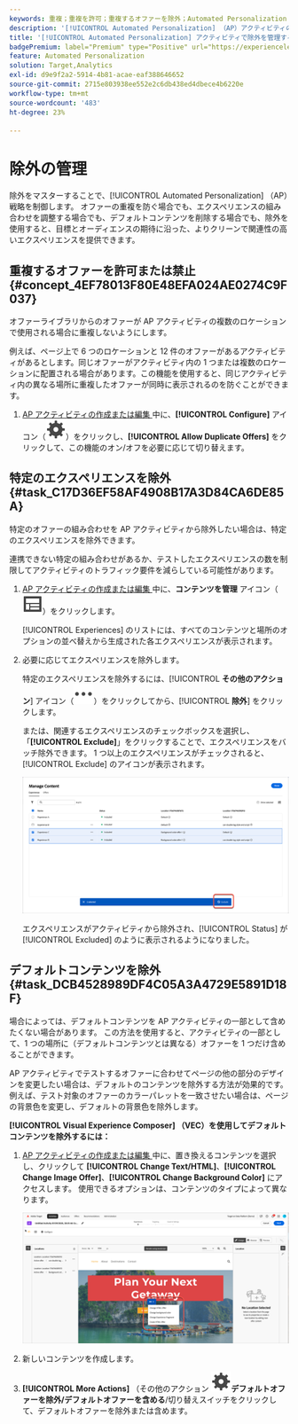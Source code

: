 ```yaml
---
keywords: 重複；重複を許可；重複するオファーを除外；Automated Personalization；重複するオファーを許可しない；除外；デフォルトコンテンツ；
description: '[!UICONTROL Automated Personalization] （AP）アクティビティの除外を管理します。'
title: '[!UICONTROL Automated Personalization] アクティビティで除外を管理するにはどうすればよいですか？'
badgePremium: label="Premium" type="Positive" url="https://experienceleague.adobe.com/docs/target/using/introduction/intro.html?lang=ja#premium newtab=true" tooltip="Target Premium に含まれる機能を確認してください。"
feature: Automated Personalization
solution: Target,Analytics
exl-id: d9e9f2a2-5914-4b81-acae-eaf388646652
source-git-commit: 2715e803938ee552e2c6db438ed4dbece4b6220e
workflow-type: tm+mt
source-wordcount: '483'
ht-degree: 23%

---
```


# 除外の管理

除外をマスターすることで、[!UICONTROL Automated Personalization] （AP）戦略を制御します。 オファーの重複を防ぐ場合でも、エクスペリエンスの組み合わせを調整する場合でも、デフォルトコンテンツを削除する場合でも、除外を使用すると、目標とオーディエンスの期待に沿った、よりクリーンで関連性の高いエクスペリエンスを提供できます。

## 重複するオファーを許可または禁止 {#concept_4EF78013F80E48EFA024AE0274C9F037}

オファーライブラリからのオファーが AP アクティビティの複数のロケーションで使用される場合に重複しないようにします。

例えば、ページ上で 6 つのロケーションと 12 件のオファーがあるアクティビティがあるとします。同じオファーがアクティビティ内の 1 つまたは複数のロケーションに配置される場合があります。この機能を使用すると、同じアクティビティ内の異なる場所に重複したオファーが同時に表示されるのを防ぐことができます。

1. [AP アクティビティの作成または編集 ](/help/main/c-activities/t-automated-personalization/create-ap-activity.md) 中に、**[!UICONTROL Configure]** アイコン（![ 設定アイコン ](/help/main/assets/icons/Setting.svg)）をクリックし、**[!UICONTROL Allow Duplicate Offers]** をクリックして、この機能のオン/オフを必要に応じて切り替えます。

## 特定のエクスペリエンスを除外 {#task_C17D36EF58AF4908B17A3D84CA6DE85A}

特定のオファーの組み合わせを AP アクティビティから除外したい場合は、特定のエクスペリエンスを除外できます。

連携できない特定の組み合わせがあるか、テストしたエクスペリエンスの数を制限してアクティビティのトラフィック要件を減らしている可能性があります。

1. [AP アクティビティの作成または編集 ](/help/main/c-activities/t-automated-personalization/create-ap-activity.md) 中に、**コンテンツを管理** アイコン（![ コンテンツを管理アイコン ](/help/main/assets/icons/Experience.svg)）をクリックします。

   [!UICONTROL Experiences] のリストには、すべてのコンテンツと場所のオプションの並べ替えから生成された各エクスペリエンスが表示されます。

1. 必要に応じてエクスペリエンスを除外します。

   特定のエクスペリエンスを除外するには、[!UICONTROL **その他のアクション**] アイコン（![ その他のアクション アイコン ](/help/main/assets/icons/MoreSmall.svg)）をクリックしてから、[!UICONTROL **除外**] をクリックします。

   または、関連するエクスペリエンスのチェックボックスを選択し、「**[!UICONTROL Exclude]**」をクリックすることで、エクスペリエンスをバッチ除外できます。 1 つ以上のエクスペリエンスがチェックされると、[!UICONTROL Exclude] のアイコンが表示されます。

   ![エクスペリエンスの一括除外](/help/main/c-activities/t-automated-personalization/assets/exclude1.png)

   エクスペリエンスがアクティビティから除外され、[!UICONTROL Status] が [!UICONTROL Excluded] のように表示されるようになりました。

## デフォルトコンテンツを除外 {#task_DCB4528989DF4C05A3A4729E5891D18F}

場合によっては、デフォルトコンテンツを AP アクティビティの一部として含めたくない場合があります。 この方法を使用すると、アクティビティの一部として、1 つの場所に（デフォルトコンテンツとは異なる）オファーを 1 つだけ含めることができます。

AP アクティビティでテストするオファーに合わせてページの他の部分のデザインを変更したい場合は、デフォルトのコンテンツを除外する方法が効果的です。例えば、テスト対象のオファーのカラーパレットを一致させたい場合は、ページの背景色を変更し、デフォルトの背景色を除外します。

**[!UICONTROL Visual Experience Composer] （VEC）を使用してデフォルトコンテンツを除外するには：**

1. [AP アクティビティの作成または編集 ](/help/main/c-activities/t-automated-personalization/create-ap-activity.md) 中に、置き換えるコンテンツを選択し、クリックして **[!UICONTROL Change Text/HTML]**、**[!UICONTROL Change Image Offer]**、**[!UICONTROL Change Background Color]** にアクセスします。 使用できるオプションは、コンテンツのタイプによって異なります。

   ![ オプションを変更 ](/help/main/c-activities/t-automated-personalization/assets/options.png)
1. 新しいコンテンツを作成します。

1. **[!UICONTROL More Actions]** （その他のアクション ![ アイコン）アイコンをクリックし ](/help/main/assets/icons/Setting.svg)**デフォルトオファーを除外/デフォルトオファーを含める**/切り替えスイッチをクリックして、デフォルトオファーを除外または含めます。

   <!-- Depending on the content or offer type, the [!UICONTROL Include] checkbox is in a slightly different place. 

   For Text/HTML content: 

   ![Include checkbox in Edit Text/HTML dialog box](/help/main/c-activities/t-automated-personalization/assets/exclude_content_vec_1a.png)

   For Image/Video content: 

   ![Include checkbox in Select Content dialog box](/help/main/c-activities/t-automated-personalization/assets/exclude_content_vec_2a.png)

   For background color: 

   ![Include checkbox in Edit Background Color dialog box](/help/main/c-activities/t-automated-personalization/assets/exclude_content_vec_3a.png)-->

<!-- 1. Click **[!UICONTROL Save]**.

   You can see the experiences created from the offers you specified under [!UICONTROL Manage Content]. You notice that no experiences are created in [!UICONTROL Manage Content] using the default offer you excluded. 

   ![exclude_content_vec_4 image](assets/exclude_content_vec_4.png)

**To exclude default content using the [!UICONTROL Form-Based Experience Composer]:** 

1. While creating or editing an AP activity, click **[!UICONTROL Change Text/HTML]** or **[!UICONTROL Change Image Offer]** under **[!UICONTROL Content]**. 
1. In the dialog box, create your new content and uncheck **[!UICONTROL Include]** to the right of the default content (or uncheck the Default Image/Video in the [!UICONTROL Select Content] screen). 

   Depending on the content or offer type, the [!UICONTROL Include] checkbox is in a slightly different place. 

   For Text/HTML content: 

   ![exclude_content_form_1 image](assets/exclude_content_form_1.png)

   For Image/Video content: 

   ![exclude_content_form_2 image](assets/exclude_content_form_2.png)

1. Click **[!UICONTROL Save]**. 

   You can see the experiences created from the offers you specified under [!UICONTROL Manage Content]. You notice that no experiences are created in [!UICONTROL Manage Content] using the default offer you excluded. 

   ![exclude_content_form_3 image](assets/exclude_content_form_3.png)-->
